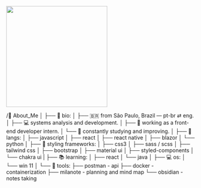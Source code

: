 <p align="left">
  <img src="https://pbs.twimg.com/media/GdLw31UW4AAVCSC?format=jpg&name=medium" width="270px" />
</p>

/🌱 About_Me
│
├── 🧬 bio:
│   ├── 🇧🇷 from São Paulo, Brazil — pt-br ⇄ eng.
│   ├── 💻 systems analysis and development.
│   ├── 🧪 working as a front-end developer intern.
│   └── 📖 constantly studying and improving.
│
├── 🧠 langs:
│   ├── javascript
│   ├── react
│   ├── react native
│   ├── blazor
│   └── python
│
├── 🎨 styling frameworks:
│   ├── css3
│   ├── sass / scss
│   ├── tailwind css
│   ├── bootstrap
│   ├── material ui
│   ├── styled-components
│   └── chakra ui
|
├── 📚 learning:
│   ├── react
│   └── java
│
├── 💻 os:
│   └── win 11
│
└── 🧰 tools:
    ├── postman - api
    ├── docker - containerization
    ├── milanote - planning and mind map
    └── obsidian - notes taking
